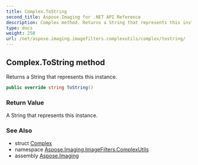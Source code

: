 ```yaml
---
title: Complex.ToString
second_title: Aspose.Imaging for .NET API Reference
description: Complex method. Returns a String that represents this instance
type: docs
weight: 250
url: /net/aspose.imaging.imagefilters.complexutils/complex/tostring/
---
```

## Complex.ToString method

Returns a String that represents this instance.

```csharp
public override string ToString()
```

### Return Value

A String that represents this instance.

### See Also

* struct [Complex](../)
* namespace [Aspose.Imaging.ImageFilters.ComplexUtils](../../complex/)
* assembly [Aspose.Imaging](../../../)


